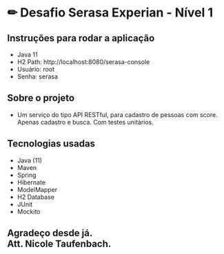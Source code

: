 # ✏ Desafio Serasa Experian - Nível 1

<h2>Instruções para rodar a aplicação</h2>
<ul>
  <li> Java 11</>
  <li>H2 Path: http://localhost:8080/serasa-console</li>
  <li>Usuário: root</li>
  <li>Senha: serasa</li>
</ul>

<h2>Sobre o projeto</h2>
<ul>
  <li>Um serviço do tipo API RESTful, para cadastro de pessoas com score.</br>Apenas cadastro e busca. Com testes unitários.</li>
</ul>

<h2>Tecnologias usadas</h2>
<ul>
  <li>Java (11)</li>
  <li>Maven</li>
  <li>Spring</li>
  <li>Hibernate</li>
  <li>ModelMapper</li>
  <li>H2 Database</li>
  <li>JUnit</li>
  <li>Mockito</li>
</ul>

<h2>Agradeço desde já.</br>Att. Nicole Taufenbach.</h2>

